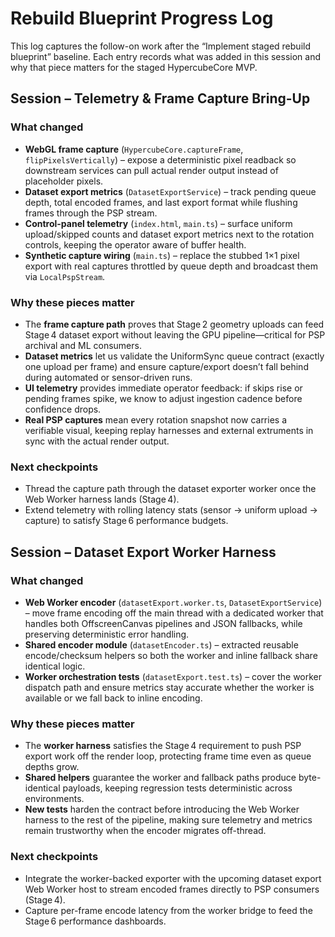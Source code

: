 # Rebuild Blueprint Progress Log

This log captures the follow-on work after the “Implement staged rebuild blueprint” baseline. Each entry records what was added in this session and why that piece matters for the staged HypercubeCore MVP.

## Session – Telemetry & Frame Capture Bring-Up

### What changed
- **WebGL frame capture** (`HypercubeCore.captureFrame`, `flipPixelsVertically`) – expose a deterministic pixel readback so downstream services can pull actual render output instead of placeholder pixels.
- **Dataset export metrics** (`DatasetExportService`) – track pending queue depth, total encoded frames, and last export format while flushing frames through the PSP stream.
- **Control-panel telemetry** (`index.html`, `main.ts`) – surface uniform upload/skipped counts and dataset export metrics next to the rotation controls, keeping the operator aware of buffer health.
- **Synthetic capture wiring** (`main.ts`) – replace the stubbed 1×1 pixel export with real captures throttled by queue depth and broadcast them via `LocalPspStream`.

### Why these pieces matter
- The **frame capture path** proves that Stage 2 geometry uploads can feed Stage 4 dataset export without leaving the GPU pipeline—critical for PSP archival and ML consumers.
- **Dataset metrics** let us validate the UniformSync queue contract (exactly one upload per frame) and ensure capture/export doesn’t fall behind during automated or sensor-driven runs.
- **UI telemetry** provides immediate operator feedback: if skips rise or pending frames spike, we know to adjust ingestion cadence before confidence drops.
- **Real PSP captures** mean every rotation snapshot now carries a verifiable visual, keeping replay harnesses and external extruments in sync with the actual render output.

### Next checkpoints
- Thread the capture path through the dataset exporter worker once the Web Worker harness lands (Stage 4).
- Extend telemetry with rolling latency stats (sensor → uniform upload → capture) to satisfy Stage 6 performance budgets.

## Session – Dataset Export Worker Harness

### What changed
- **Web Worker encoder** (`datasetExport.worker.ts`, `DatasetExportService`) – move frame encoding off the main thread with a dedicated worker that handles both OffscreenCanvas pipelines and JSON fallbacks, while preserving deterministic error handling.
- **Shared encoder module** (`datasetEncoder.ts`) – extracted reusable encode/checksum helpers so both the worker and inline fallback share identical logic.
- **Worker orchestration tests** (`datasetExport.test.ts`) – cover the worker dispatch path and ensure metrics stay accurate whether the worker is available or we fall back to inline encoding.

### Why these pieces matter
- The **worker harness** satisfies the Stage 4 requirement to push PSP export work off the render loop, protecting frame time even as queue depths grow.
- **Shared helpers** guarantee the worker and fallback paths produce byte-identical payloads, keeping regression tests deterministic across environments.
- **New tests** harden the contract before introducing the Web Worker harness to the rest of the pipeline, making sure telemetry and metrics remain trustworthy when the encoder migrates off-thread.

### Next checkpoints
- Integrate the worker-backed exporter with the upcoming dataset export Web Worker host to stream encoded frames directly to PSP consumers (Stage 4).
- Capture per-frame encode latency from the worker bridge to feed the Stage 6 performance dashboards.
